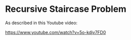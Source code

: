 # Recursive Staircase Problem

As described in this Youtube video:

https://www.youtube.com/watch?v=5o-kdjv7FD0
